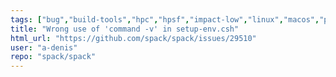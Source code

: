 ```yaml
---
tags: ["bug","build-tools","hpc","hpsf","impact-low","linux","macos","package-manager","python","radiuss","scientific-computing","shell-support","spack"]
title: "Wrong use of 'command -v' in setup-env.csh"
html_url: "https://github.com/spack/spack/issues/29510"
user: "a-denis"
repo: "spack/spack"
---
```


